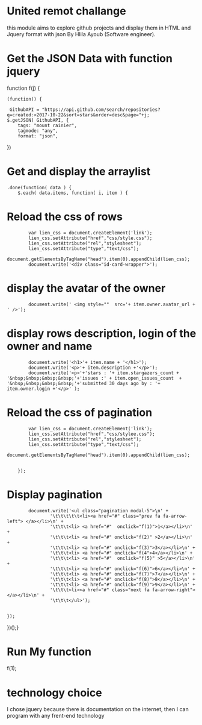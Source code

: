 # United remot challange
this module aims to explore github projects and display them in HTML and Jquery format with json By Hlila Ayoub (Software  engineer).

# Get the JSON Data with function jquery

   function f(j) {



	    
	(function() {

  	 GithubAPI = "https://api.github.com/search/repositories?q=created:>2017-10-22&sort=stars&order=desc&page="+j;
  	$.getJSON( GithubAPI, {
    	tags: "mount rainier",
    	tagmode: "any",
    	format: "json",
  }) 
  
  #   Get and display the arraylist  
    .done(function( data ) {
      	$.each( data.items, function( i, item ) {
        
 #   Reload the css of rows
      
			var lien_css = document.createElement('link');
			lien_css.setAttribute("href","css/style.css");
			lien_css.setAttribute("rel","stylesheet");
			lien_css.setAttribute("type","text/css");
			document.getElementsByTagName("head").item(0).appendChild(lien_css);
            document.write('<div class="id-card-wrapper">');

# display the avatar of the owner 
            document.write(' <img style=""  src='+ item.owner.avatar_url + ' />');
           

# display rows description, login of the owner and name 

			document.write('<h1>'+ item.name + '</h1>');
            document.write('<p>'+ item.description +'</p>');
            document.write('<p>'+'stars : '+ item.stargazers_count + '&nbsp;&nbsp;&nbsp;&nbsp;'+'issues :' + item.open_issues_count  + '&nbsp;&nbsp;&nbsp;&nbsp;'+'submitted 30 days ago by : '+ item.owner.login +'</p>' );


# Reload the css of pagination

			var lien_css = document.createElement('link');
			lien_css.setAttribute("href","css/stylee.css");
			lien_css.setAttribute("rel","stylesheet");
			lien_css.setAttribute("type","text/css");
			document.getElementsByTagName("head").item(0).appendChild(lien_css);


		});

# Display pagination
                        
			document.write('<ul class="pagination modal-5">\n' +
					'\t\t\t\t\t<li><a href="#" class="prev fa fa-arrow-left"> </a></li>\n' +
					'\t\t\t<li> <a href="#"  onclick="f(1)">1</a></li>\n' +
					'\t\t\t<li> <a href="#" onclick="f(2)" >2</a></li>\n' +
					'\t\t\t<li> <a href="#" onclick="f(3)">3</a></li>\n' +
					'\t\t\t<li> <a href="#" onclick="f(4">4</a></li>\n' +
					'\t\t\t<li> <a href="#"  onclick="f(5)" >5</a></li>\n' +
					'\t\t\t<li> <a href="#" onclick="f(6)">6</a></li>\n' +
					'\t\t\t<li> <a href="#" onclick="f(7)">7</a></li>\n' +
					'\t\t\t<li> <a href="#" onclick="f(8)">8</a></li>\n' +
					'\t\t\t<li> <a href="#" onclick="f(9)">9</a></li>\n' +
					'\t\t\t<li><a href="#" class="next fa fa-arrow-right"></a></li>\n' +
					'\t\t\t</ul>');


    });
})();}
# Run My function 
f(1);
# technology choice

I chose jquery because there is documentation on the internet, then I can program with any frent-end technology
